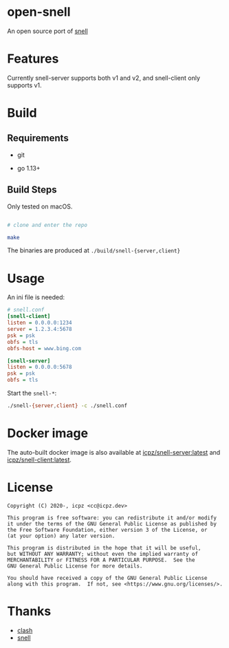 # open-snell

An open source port of [snell](https://github.com/surge-networks/snell)

# Features

Currently snell-server supports both v1 and v2, and snell-client only supports v1.

# Build

## Requirements

+ git

+ go 1.13+

## Build Steps

Only tested on macOS.

```bash

# clone and enter the repo

make

```

The binaries are produced at `./build/snell-{server,client}`

# Usage

An ini file is needed:

```ini
# snell.conf
[snell-client]
listen = 0.0.0.0:1234
server = 1.2.3.4:5678
psk = psk
obfs = tls
obfs-host = www.bing.com

[snell-server]
listen = 0.0.0.0:5678
psk = psk
obfs = tls
```

Start the `snell-*`:

```bash
./snell-{server,client} -c ./snell.conf
```

# Docker image

The auto-built docker image is also available at [icpz/snell-server:latest](https://hub.docker.com/r/icpz/snell-server) and [icpz/snell-client:latest](https://hub.docker.com/r/icpz/snell-client).

# License

```
Copyright (C) 2020-, icpz <cc@icpz.dev>

This program is free software: you can redistribute it and/or modify
it under the terms of the GNU General Public License as published by
the Free Software Foundation, either version 3 of the License, or
(at your option) any later version.

This program is distributed in the hope that it will be useful,
but WITHOUT ANY WARRANTY; without even the implied warranty of
MERCHANTABILITY or FITNESS FOR A PARTICULAR PURPOSE.  See the
GNU General Public License for more details.

You should have received a copy of the GNU General Public License
along with this program.  If not, see <https://www.gnu.org/licenses/>.
```

# Thanks

+ [clash](https://github.com/Dreamacro/clash)
+ [snell](https://github.com/surge-networks/snell)

